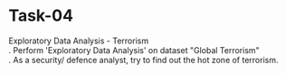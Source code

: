 # Task-04
Exploratory Data Analysis - Terrorism <br>
. Perform 'Exploratory Data Analysis' on dataset "Global Terrorism" <br>
. As a security/ defence analyst, try to find out the hot zone of terrorism. <br>

